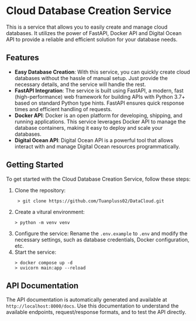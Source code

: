 # Cloud Database Creation Service

This is a service that allows you to easily create and manage cloud databases. It utilizes the power of FastAPI, Docker API and Digital Ocean API to provide a reliable and efficient solution for your database needs.

## Features

- **Easy Database Creation**: With this service, you can quickly create cloud databases without the hassle of manual setup. Just provide the necessary details, and the service will handle the rest.
- **FastAPI Integration**: The service is built using FastAPI, a modern, fast (high-performance) web framework for building APIs with Python 3.7+ based on standard Python type hints. FastAPI ensures quick response times and efficient handling of requests.
- **Docker API**: Docker is an open platform for developing, shipping, and running applications. This service leverages Docker API to manage the database containers, making it easy to deploy and scale your databases.
- **Digital Ocean API**: Digital Ocean API is a powerful tool that allows interact with and manage  Digital Ocean resources programmatically.
  
## Getting Started

To get started with the Cloud Database Creation Service, follow these steps:

1. Clone the repository:
   ```shell
    > git clone https://github.com/Tuanpluss02/DataCloud.git
   ```
2. Create a vitural environment:
    ```shell
    > python -m venv venv
    ```
3. Configure the service:
    Rename the `.env.example` to  `.env` and modify the necessary settings, such as database credentials, Docker configuration, etc.
4. Start the service:
    ```shell 
    > docker compose up -d
    > uvicorn main:app --reload
    ```
## API Documentation
The API documentation is automatically generated and available at `http://localhost:8000/docs`. Use this documentation to understand the available endpoints, request/response formats, and to test the API directly.
